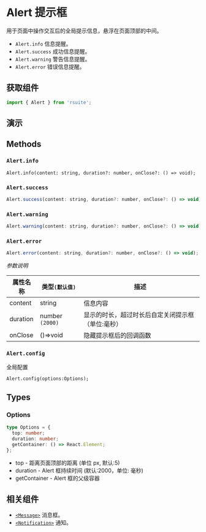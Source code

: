 # Alert 提示框 [<i class="icon icon-edit2" ></i>](https://github.com/rsuite/rsuite.github.io/blob/master/src/components/alert/index.md)

用于页面中操作交互后的全局提示信息，悬浮在页面顶部的中间。

* `Alert.info` 信息提醒。
* `Alert.success` 成功信息提醒。
* `Alert.warning` 警告信息提醒。
* `Alert.error` 错误信息提醒。

## 获取组件

```js
import { Alert } from 'rsuite';
```

## 演示

<!--{demo}-->

## Methods

### `Alert.info`

```
Alert.info(content: string, duration?: number, onClose?: () => void);
```

### `Alert.success`

```js
Alert.success(content: string, duration?: number, onClose?: () => void);
```

### `Alert.warning`

```js
Alert.warning(content: string, duration?: number, onClose?: () => void);
```

### `Alert.error`

```js
Alert.error(content: string, duration?: number, onClose?: () => void);
```

_参数说明_

| 属性名称 | 类型`(默认值)`  | 描述                                              |
| -------- | --------------- | ------------------------------------------------- |
| content  | string          | 信息内容                                          |
| duration | number `(2000)` | 显示的时长，超过时长后自定关闭提示框（单位:毫秒） |
| onClose  | ()=>void        | 隐藏提示框后的回调函数                            |

### `Alert.config`

全局配置

```
Alert.config(options:Options);
```

## Types

### Options

```typescript
type Options = {
  top: number;
  duration: number;
  getContainer: () => React.Element;
};
```

* top - 距离页面顶部的距离 (单位 px, 默认:5)
* duration - Alert 框持续时间 (默认:2000，单位: 毫秒)
* getContainer - Alert 框的父级容器

## 相关组件

* [`<Message>`](/components/message) 消息框。
* [`<Notification>`](/components/notification) 通知。
